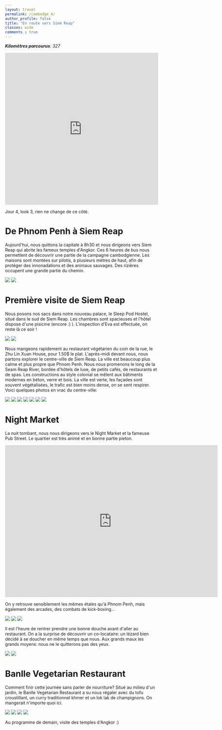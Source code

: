 ```yaml
---
layout: travel
permalink: /cambodge_4/
author_profile: false
title: "En route vers Siem Reap"
classes: wide
comments : true
---
```


<!-- jQuery 1.8 or later, 33 KB -->
<script src="https://ajax.googleapis.com/ajax/libs/jquery/1.11.1/jquery.min.js"></script>

<!-- Fotorama from CDNJS, 19 KB -->
<link  href="https://cdnjs.cloudflare.com/ajax/libs/fotorama/4.6.4/fotorama.css" rel="stylesheet">
<script src="https://cdnjs.cloudflare.com/ajax/libs/fotorama/4.6.4/fotorama.js"></script>

***Kilomètres parcourus***: *327*

<iframe src="https://www.google.com/maps/d/u/0/embed?mid=1TJrnxIl-9p3u_m2IUcI96RNvylqXUPZJ" width="100%" height="500" frameBorder="0"></iframe>

Jour 4, look 3, rien ne change de ce côté.

# De Phnom Penh à Siem Reap

Aujourd'hui, nous quittons la capitale à 8h30 et nous dirigeons vers Siem Reap qui abrite les fameux temples d'Angkor. Ces 6 heures de bus nous permettent de découvrir une partie de la campagne cambodgienne. Les maisons sont montées sur pilotis, à plusieurs mètres de haut, afin de protéger des innonadations et des animaux sauvages. Des rizières occupent une grande partie du chemin.

<div class="fotorama">
  <img src="https://drive.google.com/uc?id=18EOA1p_KcoT-0cRDtW3BwlP-xiZStMEf">
  <img src="https://drive.google.com/uc?id=1gn7ikHnQzzoKCg7GjN_5qzQZlk45ZLBO">
</div>

# Première visite de Siem Reap

Nous posons nos sacs dans notre nouveau palace, le Sleep Pod Hostel, situé dans le sud de Siem Reap. Les chambres sont spacieuses et l'hôtel dispose d'une pisicine (encore :) ). L'inspection d'Eva est effectuée, on reste là ce soir !

<div class="fotorama">
  <img src="https://drive.google.com/uc?id=1dRR0RT5JsyefdHW8pimQ7ZN1HReJnJDt">
  <img src="https://drive.google.com/uc?id=1wFsUAcJJA6NawqZing2FEFYc0pbJ4_5V">
</div>

Nous mangeons rapidement au restaurant végétarien du coin de la rue, le Zhu Lin Xuan House, pour 1.50$ le plat. L'après-midi devant nous, nous partons explorer le centre-ville de Siem Reap. La ville est beaucoup plus calme et plus propre que Phnom Penh. Nous nous promenons le long de la Seam Reap River, bordée d'hôtels de luxe, de petits cafés, de restaurants et de spas. Les constructions au style colonial se mêlent aux bâtiments modernes en béton, verre et bois. La ville est verte, les façades sont souvent végétalisées, le trafic est bien moins dense, on se sent respirer. Voici quelques photos en vrac du centre-ville: 

<div class="fotorama">
  <img src="https://drive.google.com/uc?id=1k-E_DZtQ5aMcth63LWwlNbTCPJ0jSzWk">
  <img src="https://drive.google.com/uc?id=1FsvB-K0Bwy_S-MxaFMOHgpX4CBBNSBIe">
  <img src="https://drive.google.com/uc?id=1vGsoZvbWE15RuS-QQMqXZtSM-GdMY5o8">
  <img src="https://drive.google.com/uc?id=10d3CqNnPmdLONDrJwzM8BUkkzSLzG18-">
  <img src="https://drive.google.com/uc?id=1fXkdH54QgjOpAS6JcI0yKxLTMaUiVMTV">
  <img src="https://drive.google.com/uc?id=1RxMuOqqqrgCDVu2taVaX92Xt7FXrZCiF">  
  <img src="https://drive.google.com/uc?id=1YzDOyf60uxIVWRogpomu9W1QZRHDeEMn">
</div>

# Night Market

La nuit tombant, nous nous dirigeons vers le Night Market et la fameuse Pub Street. Le quartier est très animé et en bonne partie pieton. 

<iframe width="700" height="500" src="https://www.youtube.com/embed/zaYrZVYQEJo" frameborder="0" allow="accelerometer; autoplay; encrypted-media; gyroscope; picture-in-picture" allowfullscreen></iframe>

On y retrouve sensiblement les mêmes étales qu'à Phnom Penh, mais également des arcades, des combats de kick-boxing...

<div class="fotorama">
  <img src="https://drive.google.com/uc?id=1YNO1g3LDIGoIGkZSi_1Y4jZX1kq4pjHS">
  <img src="https://drive.google.com/uc?id=1Kee_nfda4MEitNK2z_sDYys2qC_Rc7-C">
  <img src="https://drive.google.com/uc?id=13KaA3Dvs57fPxPdvw4NFest_6FNRaurq">
</div>

Il est l'heure de rentrer prendre une bonne douche avant d'aller au restaurant. On a la surprise de découvrir un co-locataire: un lézard bien décidé à se doucher en même temps que nous. Aux grands maux les grands moyens: nous ne le quitterons pas des yeux.

<div class="fotorama">
  <img src="https://drive.google.com/uc?id=1801ldEo6ZGYnGPc_sUO5I4ZhIm6v43am">
  <img src="https://drive.google.com/uc?id=193s97coyzNPPkJ-e6Jgzeofjsyad56BZ">
</div>

# Banlle Vegetarian Restaurant

Comment finir cette journée sans parler de nourriture? Situé au milieu d'un jardin, le Banlle Vegetarian Restaurant a su nous régaler avec du tofu croustillant, un curry traditionnel khmer et un lok lak de champignons. On mangerait n'importe quoi ici.

<div class="fotorama">
  <img src="https://drive.google.com/uc?id=1iHu8RBDJURrAr01WeXKmKCaYJh9-Px-W">
  <img src="https://drive.google.com/uc?id=17AoDUY3bMxHrJvZYCQgPbmH02bIHCLF_">
  <img src="https://drive.google.com/uc?id=12gYqQT-chQ07cajqG-YAn6sFmns9IwD7">
  <img src="https://drive.google.com/uc?id=1RFkDFQ6vj5sItdHfApoC5NRaOdCtGwzV">
</div>

Au programme de demain, visite des temples d'Angkor :)